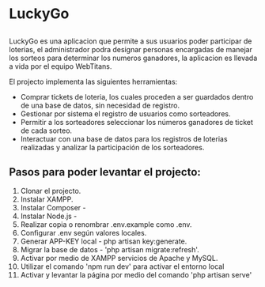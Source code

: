 # LuckyGo

##

LuckyGo es una aplicacion que permite a sus usuarios poder participar de loterias, el administrador podra designar personas encargadas de manejar los sorteos para determinar los numeros ganadores, la aplicacion es llevada a vida por el equipo WebTitans. 

El projecto implementa las siguientes herramientas:
* Comprar tickets de loteria, los cuales proceden a ser guardados dentro de una base de datos, sin necesidad de registro.
* Gestionar por sistema el registro de usuarios como sorteadores.
* Permitir a los sorteadores seleccionar los números ganadores de ticket de cada sorteo.
* Interactuar con una base de datos para los registros de loterias realizadas y analizar la participación de los sorteadores.

## Pasos para poder levantar el projecto:
1. Clonar el projecto.
2. Instalar XAMPP.
3. Instalar Composer - 
4. Instalar Node.js -
5. Realizar copia o renombrar .env.example como .env.
6. Configurar .env según valores locales.
7. Generar APP-KEY local - php artisan key:generate.
8. Migrar la base de datos - 'php artisan migrate:refresh'.
9. Activar por medio de XAMPP servicios de Apache y MySQL.
10. Utilizar el comando 'npm run dev' para activar el entorno local
11. Activar y levantar la página por medio del comando 'php artisan serve'